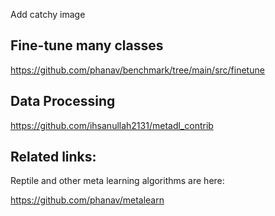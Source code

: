Add catchy image


## Fine-tune many classes
https://github.com/phanav/benchmark/tree/main/src/finetune


## Data Processing
https://github.com/ihsanullah2131/metadl_contrib


## Related links:
Reptile and other meta learning algorithms are here:

https://github.com/phanav/metalearn
